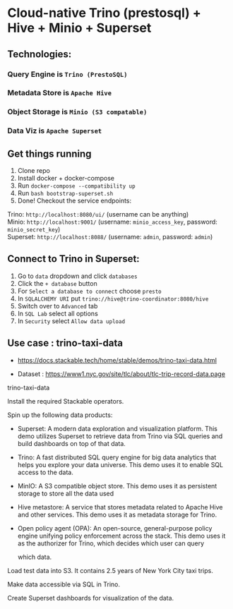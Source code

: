 # Cloud-native Trino (prestosql) + Hive + Minio + Superset
## Technologies:
### Query Engine is `Trino (PrestoSQL)`
### Metadata Store is `Apache Hive`
### Object Storage is `Minio (S3 compatable)`
### Data Viz is `Apache Superset`

## Get things running
1. Clone repo
2. Install docker + docker-compose
3. Run `docker-compose --compatibility up`
4. Run `bash bootstrap-superset.sh`
4. Done! Checkout the service endpoints:

Trino: `http://localhost:8080/ui/` (username can be anything) <br>
Minio: `http://localhost:9001/` (username: `minio_access_key`, password: `minio_secret_key`)<br>
Superset: `http://localhost:8088/` (username: `admin`, password: `admin`)<br>

## Connect to Trino in Superset:
1. Go to `data` dropdown and click `databases`
2. Click the `+ database` button
3. For `Select a database to connect` choose `presto`
4. In `SQLALCHEMY URI` put `trino://hive@trino-coordinator:8080/hive`
5. Switch over to `Advanced` tab
5. In `SQL Lab` select all options
5. In `Security` select `Allow data upload`

## Use case : trino-taxi-data

- https://docs.stackable.tech/home/stable/demos/trino-taxi-data.html

- Dataset : https://www1.nyc.gov/site/tlc/about/tlc-trip-record-data.page


trino-taxi-data


Install the required Stackable operators.

Spin up the following data products:

- Superset: A modern data exploration and visualization platform. This demo utilizes Superset to retrieve data from Trino via SQL queries and build dashboards on top of that data.

- Trino: A fast distributed SQL query engine for big data analytics that helps you explore your data universe. This demo uses it to enable SQL access to the data.

- MinIO: A S3 compatible object store. This demo uses it as persistent storage to store all the data used

- Hive metastore: A service that stores metadata related to Apache Hive and other services. This demo uses it as metadata storage for Trino.

- Open policy agent (OPA): An open-source, general-purpose policy engine unifying policy enforcement across the stack. This demo uses it as the authorizer for Trino, which decides which user can query

  which data.

Load test data into S3. It contains 2.5 years of New York City taxi trips.

Make data accessible via SQL in Trino.

Create Superset dashboards for visualization of the data.
  
 

